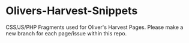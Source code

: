 # Olivers-Harvest-Snippets
CSS/JS/PHP Fragments used for Oliver's Harvest Pages. Please make a new branch for each page/issue within this repo. 
